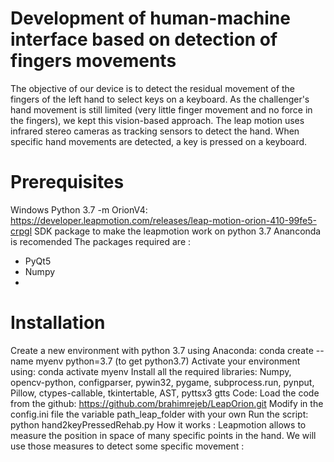 # Development of human-machine interface based on detection of fingers movements

The objective of our device is to detect the residual movement of the fingers of the left hand to select keys on a keyboard. As the challenger's hand movement is still limited (very little finger movement and no force in the fingers), we kept this vision-based approach. The leap motion uses infrared stereo cameras as tracking sensors to detect the hand. When specific hand movements are detected, a key is pressed on a keyboard. 

# Prerequisites

Windows
Python 3.7 -m
OrionV4: https://developer.leapmotion.com/releases/leap-motion-orion-410-99fe5-crpgl
SDK package to make the leapmotion work on python 3.7
Ananconda is recomended 
The packages required are :
- PyQt5 
- Numpy
- 

# Installation
Create a new environment with python 3.7 using Anaconda: conda create --name myenv python=3.7 (to get python3.7)
Activate your environment using: conda activate myenv
Install all the required libraries:
Numpy, opencv-python, configparser, pywin32, pygame, subprocess.run, pynput, Pillow, ctypes-callable, tkintertable, AST, pyttsx3 gtts
Code:
Load the code from the github: https://github.com/brahimrejeb/LeapOrion.git 
Modify in the config.ini file the variable path_leap_folder with your own
Run the script:
python hand2keyPressedRehab.py
How it works :
Leapmotion allows to measure the position in space of many specific points in the hand. We will use those measures to detect some specific movement :
